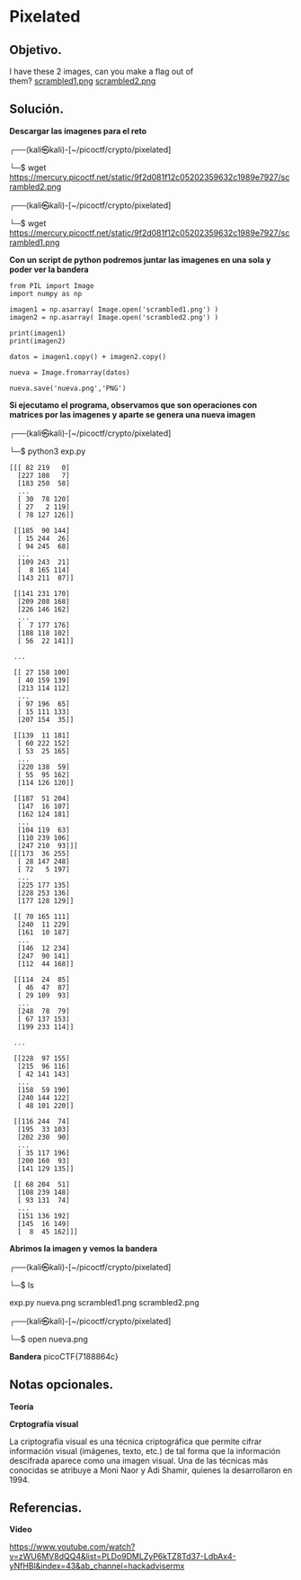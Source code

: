 # Pixelated

## Objetivo.

I have these 2 images, can you make a flag out of them? [scrambled1.png](https://mercury.picoctf.net/static/9f2d081f12c05202359632c1989e7927/scrambled1.png) [scrambled2.png](https://mercury.picoctf.net/static/9f2d081f12c05202359632c1989e7927/scrambled2.png)

## Solución.

**Descargar las imagenes para el reto**

┌──(kali㉿kali)-[~/picoctf/crypto/pixelated]

└─$ wget https://mercury.picoctf.net/static/9f2d081f12c05202359632c1989e7927/scrambled2.png

┌──(kali㉿kali)-[~/picoctf/crypto/pixelated]

└─$ wget https://mercury.picoctf.net/static/9f2d081f12c05202359632c1989e7927/scrambled1.png

**Con un script de python podremos juntar las imagenes en una sola y poder ver la bandera**
```
from PIL import Image
import numpy as np

imagen1 = np.asarray( Image.open('scrambled1.png') )
imagen2 = np.asarray( Image.open('scrambled2.png') )

print(imagen1)
print(imagen2)

datos = imagen1.copy() + imagen2.copy()

nueva = Image.fromarray(datos)

nueva.save('nueva.png','PNG')
```

**Si ejecutamo el programa, observamos que son operaciones con matrices por las imagenes y aparte se genera una nueva imagen**

┌──(kali㉿kali)-[~/picoctf/crypto/pixelated]

└─$ python3 exp.py
```
[[[ 82 219   0]
  [227 108   7]
  [183 250  58]
  ...
  [ 30  78 120]
  [ 27   2 119]
  [ 78 127 126]]

 [[185  90 144]
  [ 15 244  26]
  [ 94 245  68]
  ...
  [109 243  21]
  [  8 165 114]
  [143 211  87]]

 [[141 231 170]
  [209 208 168]
  [226 146 162]
  ...
  [  7 177 176]
  [188 118 102]
  [ 56  22 141]]

 ...

 [[ 27 158 100]
  [ 40 159 139]
  [213 114 112]
  ...
  [ 97 196  65]
  [ 15 111 133]
  [207 154  35]]

 [[139  11 181]
  [ 60 222 152]
  [ 53  25 165]
  ...
  [220 138  59]
  [ 55  95 162]
  [114 126 120]]

 [[187  51 204]
  [147  16 107]
  [162 124 181]
  ...
  [104 119  63]
  [110 239 106]
  [247 210  93]]]
[[[173  36 255]
  [ 28 147 248]
  [ 72   5 197]
  ...
  [225 177 135]
  [228 253 136]
  [177 128 129]]

 [[ 70 165 111]
  [240  11 229]
  [161  10 187]
  ...
  [146  12 234]
  [247  90 141]
  [112  44 168]]

 [[114  24  85]
  [ 46  47  87]
  [ 29 109  93]
  ...
  [248  78  79]
  [ 67 137 153]
  [199 233 114]]

 ...

 [[228  97 155]
  [215  96 116]
  [ 42 141 143]
  ...
  [158  59 190]
  [240 144 122]
  [ 48 101 220]]

 [[116 244  74]
  [195  33 103]
  [202 230  90]
  ...
  [ 35 117 196]
  [200 160  93]
  [141 129 135]]

 [[ 68 204  51]
  [108 239 148]
  [ 93 131  74]
  ...
  [151 136 192]
  [145  16 149]
  [  8  45 162]]]
```  

**Abrimos la imagen y vemos la bandera**

┌──(kali㉿kali)-[~/picoctf/crypto/pixelated]

└─$ ls

exp.py  nueva.png  scrambled1.png  scrambled2.png

┌──(kali㉿kali)-[~/picoctf/crypto/pixelated]

└─$ open nueva.png 

**Bandera**
picoCTF{7188864c}

## Notas opcionales.

**Teoría**

**Crptografía visual**

La criptografía visual es una técnica criptográfica que permite cifrar información visual (imágenes, texto, etc.) de tal forma que la información descifrada aparece como una imagen visual. Una de las técnicas más conocidas se atribuye a Moni Naor y Adi Shamir, quienes la desarrollaron en 1994.

## Referencias.

**Vídeo**

https://www.youtube.com/watch?v=zWU6MV8dQQ4&list=PLDo9DMLZyP6kTZ8Td37-LdbAx4-yNfHBl&index=43&ab_channel=hackadvisermx